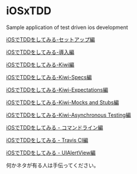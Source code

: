 iOSxTDD
=======

Sample application of test driven ios development 

[iOSでTDDをしてみる-セットアップ編](http://qiita.com/akuraru/items/ee594a97266000e2484f)

[iOSでTDDをしてみる-導入編](http://qiita.com/akuraru/items/c06fdb831df0e1a0f500)

[iOSでTDDをしてみる-Kiwi編](http://qiita.com/akuraru/items/29f6396ea75a5a41b618)

[iOSでTDDをしてみる-Kiwi-Specs編](http://qiita.com/akuraru/items/4a1bdafbaa316b8006f0)

[iOSでTDDをしてみる-Kiwi-Expectations編](http://qiita.com/akuraru/items/9a0119f3bf6109e1e6f1)

[iOSでTDDをしてみる-Kiwi-Mocks and Stubs編](http://qiita.com/akuraru/items/bc0eec80db2f5d4da561)

[iOSでTDDをしてみる-Kiwi-Asynchronous Testing編](http://qiita.com/akuraru/items/a9f2d4a64f6ad8c3b0de)

[iOSでTDDをしてみる - コマンドライン編](http://qiita.com/akuraru/items/7e60c81f6e3b7f6947a4)

[iOSでTDDをしてみる - Travis CI編](http://qiita.com/akuraru/items/7dc8e32ca0d6d20e73d9)

[iOSでTDDをしてみる - UIAlertView編](http://qiita.com/akuraru/items/f865303680acb1bdb275)


何かネタが有る人は手伝ってください。